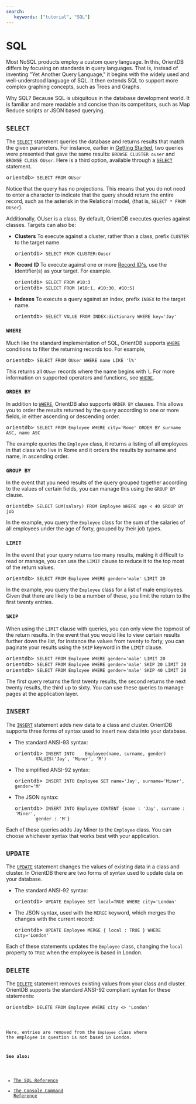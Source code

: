 ```yaml
---
search:
   keywords: ["tutorial", "SQL"]
---
```


<!-- proofread 2015-11-26 SAM -->

# SQL

Most NoSQL products employ a custom query language.  In this, OrientDB differs by focusing on standards in query languages.  That is, instead of inventing "Yet Another Query Language," it begins with the widely used and well-understood language of SQL.  It then extends SQL to support more complex graphing concepts, such as Trees and Graphs.

Why SQL?  Because SQL is ubiquitous in the database development world. It is familiar and more readable and concise than its competitors, such as Map Reduce scripts or JSON based querying.


## `SELECT`

The [`SELECT`](sql/SQL-Query.md) statement queries the database and returns results that match the given parameters.  For instance, earlier in [Getting Started](Tutorial-Introduction-to-the-NoSQL-world.md), two queries were presented that gave the same results: `BROWSE CLUSTER ouser` and `BROWSE CLASS OUser`. Here is a third option, available through a [`SELECT`](sql/SQL-Query.md) statement.

<pre>
orientdb> <code class="lang-sql userinput">SELECT FROM OUser</code>
</pre>

Notice that the query has no projections. This means that you do not need to enter a character to indicate that the query should return the entire record, such as the asterisk in the Relational model, (that is, `SELECT * FROM OUser`).

Additionally, OUser is a class. By default, OrientDB executes queries against classes. Targets can also be:

- **Clusters**  To execute against a cluster, rather than a class, prefix `CLUSTER` to the target name.

  <pre>
  orientdb> <code class="lang-sql userinput">SELECT FROM CLUSTER:Ouser</code>
  </pre>

- **Record ID** To execute against one or more [Record ID's](Concepts.md#recordId), use the identifier(s) as your target.  For example.

  <pre>
  orientdb> <code class="lang-sql userinput">SELECT FROM #10:3</code>
  orientdb> <code class="lang-sql userinput">SELECT FROM [#10:1, #10:30, #10:5]</code>
  </pre>

- **Indexes** To execute a query against an index, prefix ``INDEX`` to the target name.

  <pre>
  orientdb> <code class="lang-sql userinput">SELECT VALUE FROM INDEX:dictionary WHERE key='Jay'</code>
  </pre>

### `WHERE`

Much like the standard implementation of SQL, OrientDB supports [`WHERE`](sql/SQL-Where.md) conditions to filter the returning records too.  For example,

<pre>
orientdb> <code class="lang-sql userinput">SELECT FROM OUser WHERE name LIKE 'l%'</code>
</pre>

This returns all `OUser` records where the name begins with `l`.  For more information on supported operators and functions, see [`WHERE`](sql/SQL-Where.md).

### `ORDER BY`

In addition to [`WHERE`](sql/SQL-Where.md), OrientDB also supports `ORDER BY` clauses. This allows you to order the results returned by the query according to one or more fields, in either ascending or descending order.

<pre>
orientdb> <code class="lang-sql userinput">SELECT FROM Employee WHERE city='Rome' ORDER BY surname ASC, name ASC</code>
</pre>

The example queries the `Employee` class, it returns a listing of all employees in that class who live in Rome and it orders the results by surname and name, in ascending order.

### `GROUP BY`

In the event that you need results of the query grouped together according to the values of certain fields, you can manage this using the `GROUP BY` clause.


<pre>
orientdb> <code class="lang-sql userinput">SELECT SUM(salary) FROM Employee WHERE age < 40 GROUP BY job</code>
</pre>

In the example, you query the `Employee` class for the sum of the salaries of all employees under the age of forty, grouped by their job types.

### `LIMIT`

In the event that your query returns too many results, making it difficult to read or manage, you can use the `LIMIT` clause to reduce it to the top most of the return values.

<pre>
orientdb> <code class="lang-sql userinput">SELECT FROM Employee WHERE gender='male' LIMIT 20</code>
</pre>

In the example, you query the `Employee` class for a list of male employees.  Given that there are likely to be a number of these, you limit the return to the first twenty entries.


### `SKIP`

When using the `LIMIT` clause with queries, you can only view the topmost of the return results. In the event that you would like to view certain results further down the list, for instance the values from twenty to forty, you can paginate your results using the `SKIP` keyword in the `LIMIT` clause.

<pre>
orientdb> <code class="lang-sql userinput">SELECT FROM Employee WHERE gender='male' LIMIT 20</code>
orientdb> <code class="lang-sql userinput">SELECT FROM Employee WHERE gender='male' SKIP 20 LIMIT 20</code>
orientdb> <code class="lang-sql userinput">SELECT FROM Employee WHERE gender='male' SKIP 40 LIMIT 20</code>
</pre>

The first query returns the first twenty results, the second returns the next twenty results, the third up to sixty.  You can use these queries to manage pages at the application layer.


## `INSERT`

The [`INSERT`](sql/SQL-Insert.md) statement adds new data to a class and cluster.  OrientDB supports three forms of syntax used to insert new data into your database.

- The standard ANSI-93 syntax:
  <pre>
  orientdb> <code class="lang-sql userinput">INSERT INTO	Employee(name, surname, gender)
          VALUES('Jay', 'Miner', 'M')</code>
  </pre>

- The simplified ANSI-92 syntax:

  <pre>
  orientdb> <code class="lang-sql userinput">INSERT INTO Employee SET name='Jay', surname='Miner', gender='M'</code>
  </pre>

- The JSON syntax:

  <pre>
  orientdb> <code class="lang-sql userinput">INSERT INTO Employee CONTENT</code> <code class="lang-json userinput">{name : 'Jay', surname : 'Miner',
          gender : 'M'}</code>
  </pre>

Each of these queries adds Jay Miner to the `Employee` class. You can choose whichever syntax that works best with your application. 


## `UPDATE`

The [`UPDATE`](sql/SQL-Update.md) statement changes the values of existing data in a class and cluster.  In OrientDB there are two forms of syntax used to update data on your database.

- The standard ANSI-92 syntax:

  <pre>
  orientdb> <code class="lang-sql userinput">UPDATE Employee SET local=TRUE WHERE city='London'</code>
  </pre>

- The JSON syntax, used with the `MERGE` keyword, which merges the changes with the current record:

  <pre>
  orientdb> <code class="lang-sql userinput">UPDATE Employee MERGE { local : TRUE } WHERE city='London'</code>
  </pre>

Each of these statements updates the `Employee` class, changing the `local` property to `TRUE` when the employee is based in London.


## `DELETE`

The [`DELETE`](sql/SQL-Delete.md) statement removes existing values from your class and cluster.  OrientDB supports the standard ANSI-92 compliant syntax for these statements:

<pre>
orientdb> <code class="lang-sql userinput">DELETE FROM Employee WHERE city <> 'London'
</pre>

Here, entries are removed from the `Employee` class where the employee in question is not based in London.

**See also:**

  - [The SQL Reference](sql/README.md)
  - [The Console Command Reference](console/Console-Commands.md)
